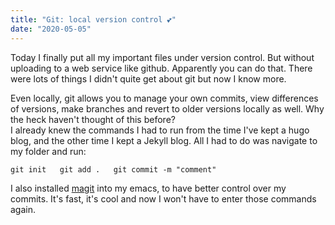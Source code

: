 ```yaml
---
title: "Git: local version control 💕"
date: "2020-05-05"
---
```


Today I finally put all my important files under version control. But without uploading to a web service like github. Apparently you can do that. There were lots of things I didn't quite get about git but now I know more.

Even locally, git allows you to manage your own commits, view differences of versions, make branches and revert to older versions locally as well. Why the heck haven't thought of this before?  
I already knew the commands I had to run from the time I've kept a hugo blog, and the other time I kept a Jekyll blog. All I had to do was navigate to my folder and run:

`git init  
git add .  
git commit -m "comment"`

I also installed [magit](https://magit.vc/) into my emacs, to have better control over my commits. It's fast, it's cool and now I won't have to enter those commands again.
